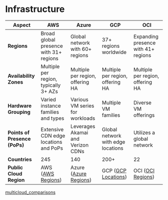 # Infrastructure

| Aspect                        | AWS                                  | Azure                               | GCP                                 | OCI                                 |
| ----------------------------- | ------------------------------------ | ----------------------------------- | ----------------------------------- | ----------------------------------- |
| **Regions**                   | Broad global presence with 31+ regions | Global network with 60+ regions     | 37+ regions worldwide              | Expanding presence with 41+ regions |
| **Availability Zones**        | Multiple per region, typically 3+ AZs | Multiple per region, offering HA   | Multiple per region, offering HA   | Multiple per region, offering HA   |
| **Hardware Grouping**         | Varied instance families and types   | Various VM series for workloads    | Multiple VM families               | Diverse VM offerings                |
| **Points of Presence (PoPs)** | Extensive CDN edge locations and PoPs | Leverages Akamai and Verizon CDNs  | Global network with edge locations | Utilizes a global network           |
| **Countries**                 |245 | 140            | 200+            | 22     |
| **Public Cloud Region**                      | AWS ([AWS Regions](https://aws.amazon.com/about-aws/global-infrastructure/regions_az/)) | Azure ([Azure Regions](https://azure.microsoft.com/en-us/global-infrastructure/regions/)) | GCP ([GCP Locations](https://cloud.google.com/about/locations)) | OCI ([OCI Regions](https://www.oracle.com/cloud/data-regions.html)) |

[multicloud_comparisons](https://github.com/asiandevs/multicloud_comparisons/blob/main/README.md)
